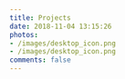 ```yaml
---
title: Projects
date: 2018-11-04 13:15:26
photos:
- /images/desktop_icon.png
- /images/desktop_icon.png
comments: false
---
```

